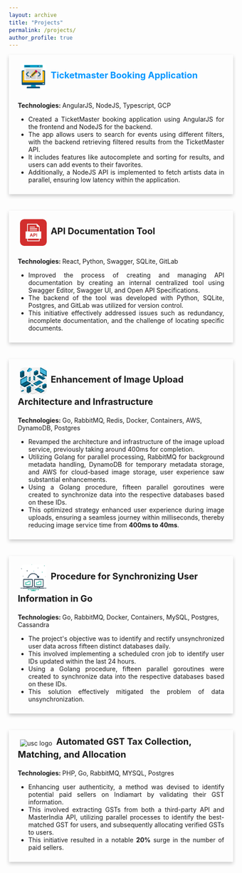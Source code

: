 ```yaml
---
layout: archive
title: "Projects"
permalink: /projects/
author_profile: true
---
```


<div style="box-shadow: 0 4px 8px 0 rgba(0,0,0,0.2); transition: 0.3s; width: 100%; margin-bottom: 20px;"  onmouseover="this.style.boxShadow='0 8px 16px 0 rgba(0,0,0,0.2)';" onmouseout="this.style.boxShadow='0 4px 8px 0 rgba(0,0,0,0.2)';">
    <div style="padding: 10px 20px;">
        <div style="padding: 4px 0; display: flex; justify-content: space-between; align-items: center;">
            <div>
                <img src="/images/project5.png" 
                     alt="usc logo" style="height: 60px; width:60px; padding:5px; border-radius: 20%; background-size: cover; vertical-align:middle;"/>
                 <b><a href="https://web-sh-hw8.uc.r.appspot.com/search" style="text-decoration: none;  color:#0096FF; font-size:20px;" onmouseover="this.style.color = '#0096FF'; this.style.textDecoration = 'underline #89CFF0';" onmouseout="this.style.color = '#0096FF'; this.style.textDecoration = 'none';">Ticketmaster Booking Application</a></b>
            </div>
        </div>
        <br>
        <span><b>Technologies: </b> AngularJS, NodeJS, Typescript, GCP</span>
        <br>
        <ul style="text-align: justify;">
            <li>Created a TicketMaster booking application using AngularJS for the frontend and NodeJS for the backend.</li>
            <li>The app allows users to search for events using different filters, with the backend retrieving filtered results from the TicketMaster API. </li>
            <li>It includes features like autocomplete and sorting for results, and users can add events to their favorites.</li>
            <li>Additionally, a NodeJS API is implemented to fetch artists data in parallel, ensuring low latency within the application.</li>
        </ul>
    </div>
</div>
<br>

<div style="box-shadow: 0 4px 8px 0 rgba(0,0,0,0.2); transition: 0.3s; width: 100%; margin-bottom: 20px;"  onmouseover="this.style.boxShadow='0 8px 16px 0 rgba(0,0,0,0.2)';" onmouseout="this.style.boxShadow='0 4px 8px 0 rgba(0,0,0,0.2)';">
    <div style="padding: 10px 20px;">
        <div style="padding: 4px 0; display: flex; justify-content: space-between; align-items: center;">
            <div>
                <img src="/images/project1.png" 
                     alt="usc logo" style="height: 60px; width:60px; padding:5px; border-radius: 20%; background-size: cover; vertical-align:middle;"/>
                <b style="font-size:20px;">API Documentation Tool</b>
            </div>
        </div>
        <br>
        <span><b>Technologies: </b> React, Python, Swagger, SQLite, GitLab</span>
        <br>
        <ul style="text-align: justify;">
            <li>Improved the process of creating and managing API documentation by creating an internal centralized tool using Swagger Editor, Swagger UI, and Open API Specifications.</li>
            <li>The backend of the tool was developed with Python, SQLite, Postgres, and GitLab was utilized for version control.</li>
            <li>This initiative effectively addressed issues such as redundancy, incomplete documentation, and the challenge of locating specific documents.</li>
        </ul>
    </div>
</div>
<br>

<div style="box-shadow: 0 4px 8px 0 rgba(0,0,0,0.2); transition: 0.3s; width: 100%; margin-bottom: 20px;"  onmouseover="this.style.boxShadow='0 8px 16px 0 rgba(0,0,0,0.2)';" onmouseout="this.style.boxShadow='0 4px 8px 0 rgba(0,0,0,0.2)';">
    <div style="padding: 10px 20px;">
        <div style="padding: 4px 0; display: flex; justify-content: space-between; align-items: center;">
            <div>
                <img src="/images/project3.png" 
                     alt="usc logo" style="height: 60px; width:60px; padding:5px; border-radius: 20%; background-size: cover; vertical-align:middle;"/>
                <b style="font-size:20px;">Enhancement of Image Upload Architecture and Infrastructure</b>
            </div>
        </div>
        <br>
        <span><b>Technologies: </b> Go, RabbitMQ, Redis, Docker, Containers, AWS, DynamoDB, Postgres</span>
        <br>
        <ul style="text-align: justify;">
            <li>Revamped the architecture and infrastructure of the image upload service, previously taking around 400ms for completion.</li>
            <li>Utilizing Golang for parallel processing, RabbitMQ for background metadata handling, DynamoDB for temporary metadata storage, and AWS for cloud-based image storage, user experience saw substantial enhancements.</li>
            <li>Using a Golang procedure, fifteen parallel goroutines were created to synchronize data into the respective databases based on these IDs.</li>
            <li>This optimized strategy enhanced user experience during image uploads, ensuring a seamless journey within milliseconds, thereby reducing image service time from <b>400ms to 40ms</b>.</li>
        </ul>
    </div>
</div>
<br>

<div style="box-shadow: 0 4px 8px 0 rgba(0,0,0,0.2); transition: 0.3s; width: 100%; margin-bottom: 20px;"  onmouseover="this.style.boxShadow='0 8px 16px 0 rgba(0,0,0,0.2)';" onmouseout="this.style.boxShadow='0 4px 8px 0 rgba(0,0,0,0.2)';">
    <div style="padding: 10px 20px;">
        <div style="padding: 4px 0; display: flex; justify-content: space-between; align-items: center;">
            <div>
                <img src="/images/project4.png" 
                     alt="usc logo" style="height: 60px; width:60px; padding:5px; border-radius: 20%; background-size: cover; vertical-align:middle;"/>
                <b style="font-size:20px;">Procedure for Synchronizing User Information in Go</b>
            </div>
        </div>
        <br>
        <span><b>Technologies: </b> Go, RabbitMQ, Docker, Containers, MySQL, Postgres, Cassandra</span>
        <br>
        <ul style="text-align: justify;">
            <li>The project's objective was to identify and rectify unsynchronized user data across fifteen distinct databases daily.</li>
            <li>This involved implementing a scheduled cron job to identify user IDs updated within the last 24 hours. </li>
            <li>Using a Golang procedure, fifteen parallel goroutines were created to synchronize data into the respective databases based on these IDs.</li>
            <li>This solution effectively mitigated the problem of data unsynchronization.</li>
        </ul>
    </div>
</div>
<br>

<div style="box-shadow: 0 4px 8px 0 rgba(0,0,0,0.2); transition: 0.3s; width: 100%; margin-bottom: 20px;"  onmouseover="this.style.boxShadow='0 8px 16px 0 rgba(0,0,0,0.2)';" onmouseout="this.style.boxShadow='0 4px 8px 0 rgba(0,0,0,0.2)';">
    <div style="padding: 10px 20px;">
        <div style="padding: 4px 0; display: flex; justify-content: space-between; align-items: center;">
            <div>
                <img src="/images/project2.png" 
                     alt="usc logo" style="height: 60px; width:60px; padding:5px; border-radius: 20%; background-size: cover; vertical-align:middle;"/>
                <b style="font-size:20px;">Automated GST Tax Collection, Matching, and Allocation</b>
            </div>
        </div>
        <br>
        <span><b>Technologies: </b> PHP, Go, RabbitMQ, MYSQL, Postgres</span>
        <br>
        <ul style="text-align: justify;">
            <li>Enhancing user authenticity, a method was devised to identify potential paid sellers on Indiamart by validating their GST information.</li>
            <li>This involved extracting GSTs from both a third-party API and MasterIndia API, utilizing parallel processes to identify the best-matched GST for users, and subsequently allocating verified GSTs to users.</li>
            <li>This initiative resulted in a notable <b>20%</b> surge in the number of paid sellers.</li>
        </ul>
    </div>
</div>
<br>